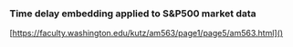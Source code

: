 ### Time delay embedding applied to S&P500 market data

[https://faculty.washington.edu/kutz/am563/page1/page5/am563.html]()
